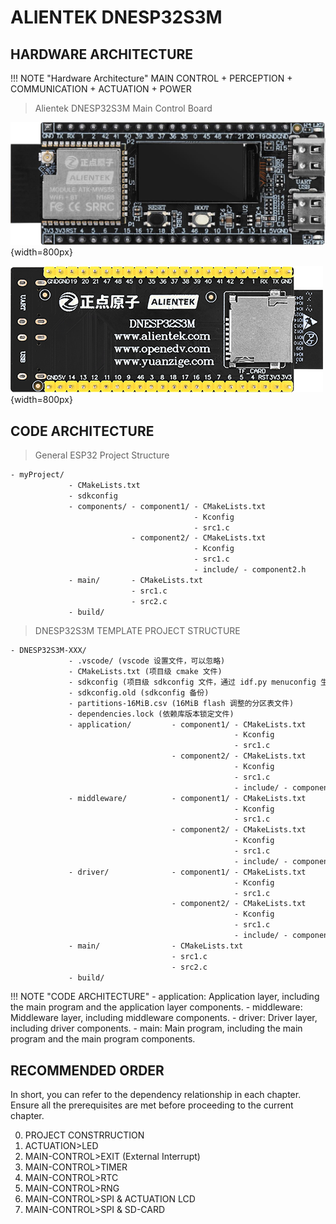 # ALIENTEK DNESP32S3M

## HARDWARE ARCHITECTURE

!!! NOTE "Hardware Architecture"
    MAIN CONTROL + PERCEPTION + COMMUNICATION + ACTUATION + POWER

>Alientek DNESP32S3M Main Control Board

![DNESP32S3M](DNESP32S3M.png){width=800px}

![DNESP32S3M-BACK](DNESP32S3M-BACK.png){width=800px}

## CODE ARCHITECTURE

>General ESP32 Project Structure

```txt
- myProject/
             - CMakeLists.txt
             - sdkconfig
             - components/ - component1/ - CMakeLists.txt
                                         - Kconfig
                                         - src1.c
                           - component2/ - CMakeLists.txt
                                         - Kconfig
                                         - src1.c
                                         - include/ - component2.h
             - main/       - CMakeLists.txt
                           - src1.c
                           - src2.c
             - build/

```
>DNESP32S3M TEMPLATE PROJECT STRUCTURE

```txt
- DNESP32S3M-XXX/
             - .vscode/ (vscode 设置文件，可以忽略)
             - CMakeLists.txt (项目级 cmake 文件)
             - sdkconfig (项目级 sdkconfig 文件，通过 idf.py menuconfig 生成)
             - sdkconfig.old (sdkconfig 备份)
             - partitions-16MiB.csv (16MiB flash 调整的分区表文件)
             - dependencies.lock (依赖库版本锁定文件)
             - application/         - component1/ - CMakeLists.txt
                                                  - Kconfig
                                                  - src1.c
                                    - component2/ - CMakeLists.txt
                                                  - Kconfig
                                                  - src1.c
                                                  - include/ - component2.h
             - middleware/          - component1/ - CMakeLists.txt
                                                  - Kconfig
                                                  - src1.c
                                    - component2/ - CMakeLists.txt
                                                  - Kconfig
                                                  - src1.c
                                                  - include/ - component2.h
             - driver/              - component1/ - CMakeLists.txt
                                                  - Kconfig
                                                  - src1.c
                                    - component2/ - CMakeLists.txt
                                                  - Kconfig
                                                  - src1.c
                                                  - include/ - component2.h
             - main/                - CMakeLists.txt
                                    - src1.c
                                    - src2.c
             - build/


```

!!! NOTE "CODE ARCHITECTURE"
    - application: Application layer, including the main program and the application layer components.
    - middleware: Middleware layer, including middleware components.
    - driver: Driver layer, including driver components.
    - main: Main program, including the main program and the main program components.

## RECOMMENDED ORDER

In short, you can refer to the dependency relationship in each chapter. Ensure all the prerequisites are met before proceeding to the current chapter.

0. PROJECT CONSTRRUCTION
1. ACTUATION>LED
2. MAIN-CONTROL>EXIT (External Interrupt)
3. MAIN-CONTROL>TIMER
4. MAIN-CONTROL>RTC
5. MAIN-CONTROL>RNG
6. MAIN-CONTROL>SPI & ACTUATION LCD
7. MAIN-CONTROL>SPI & SD-CARD


